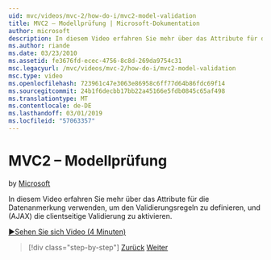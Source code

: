 ```yaml
---
uid: mvc/videos/mvc-2/how-do-i/mvc2-model-validation
title: MVC2 – Modellprüfung | Microsoft-Dokumentation
author: microsoft
description: In diesem Video erfahren Sie mehr über das Attribute für die Datenanmerkung verwenden, um den Validierungsregeln zu definieren, und (AJAX) die clientseitige Validierung zu aktivieren.
ms.author: riande
ms.date: 03/23/2010
ms.assetid: fe3676fd-ecec-4756-8c8d-269da9754c31
msc.legacyurl: /mvc/videos/mvc-2/how-do-i/mvc2-model-validation
msc.type: video
ms.openlocfilehash: 723961c47e3063e86958c6ff77d64b86fdc69f14
ms.sourcegitcommit: 24b1f6decbb17bb22a45166e5fdb0845c65af498
ms.translationtype: MT
ms.contentlocale: de-DE
ms.lasthandoff: 03/01/2019
ms.locfileid: "57063357"
---
```

<a name="mvc2---model-validation"></a>MVC2 – Modellprüfung
====================
by [Microsoft](https://github.com/microsoft)

In diesem Video erfahren Sie mehr über das Attribute für die Datenanmerkung verwenden, um den Validierungsregeln zu definieren, und (AJAX) die clientseitige Validierung zu aktivieren.

[&#9654;Sehen Sie sich Video (4 Minuten)](https://channel9.msdn.com/Blogs/ASP-NET-Site-Videos/mvc2-model-validation)

> [!div class="step-by-step"]
> [Zurück](mvc2-stronglytyped-helpers.md)
> [Weiter](mvc2-template-customization.md)
